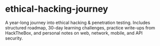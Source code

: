 # ethical-hacking-journey
A year-long journey into ethical hacking &amp; penetration testing. Includes structured roadmap, 30-day learning challenges, practice write-ups from HackTheBox, and personal notes on web, network, mobile, and API security.
